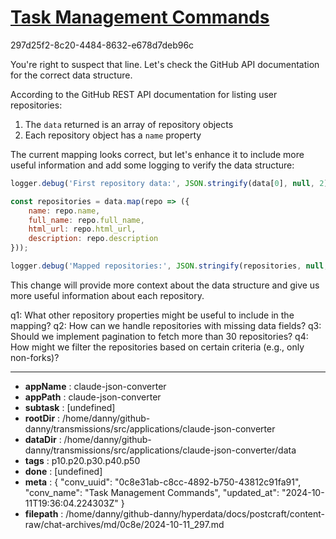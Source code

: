 # [Task Management Commands](https://claude.ai/chat/0c8e31ab-c8cc-4892-b750-43812c91fa91)

297d25f2-8c20-4484-8632-e678d7deb96c

 You're right to suspect that line. Let's check the GitHub API documentation for the correct data structure.

According to the GitHub REST API documentation for listing user repositories:

1. The `data` returned is an array of repository objects
2. Each repository object has a `name` property

The current mapping looks correct, but let's enhance it to include more useful information and add some logging to verify the data structure:

```javascript
logger.debug('First repository data:', JSON.stringify(data[0], null, 2));

const repositories = data.map(repo => ({
    name: repo.name,
    full_name: repo.full_name,
    html_url: repo.html_url,
    description: repo.description
}));

logger.debug('Mapped repositories:', JSON.stringify(repositories, null, 2));
```

This change will provide more context about the data structure and give us more useful information about each repository.

q1: What other repository properties might be useful to include in the mapping?
q2: How can we handle repositories with missing data fields?
q3: Should we implement pagination to fetch more than 30 repositories?
q4: How might we filter the repositories based on certain criteria (e.g., only non-forks)?

---

* **appName** : claude-json-converter
* **appPath** : claude-json-converter
* **subtask** : [undefined]
* **rootDir** : /home/danny/github-danny/transmissions/src/applications/claude-json-converter
* **dataDir** : /home/danny/github-danny/transmissions/src/applications/claude-json-converter/data
* **tags** : p10.p20.p30.p40.p50
* **done** : [undefined]
* **meta** : {
  "conv_uuid": "0c8e31ab-c8cc-4892-b750-43812c91fa91",
  "conv_name": "Task Management Commands",
  "updated_at": "2024-10-11T19:36:04.224303Z"
}
* **filepath** : /home/danny/github-danny/hyperdata/docs/postcraft/content-raw/chat-archives/md/0c8e/2024-10-11_297.md